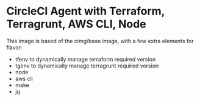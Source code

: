 # CircleCI Agent with Terraform, Terragrunt, AWS CLI, Node

This image is based of the cimg/base image, with a few extra elements for flavor:

- tfenv to dynamically manage terraform required version
- tgenv to dynamically manage terragrunt required version
- node
- aws cli
- make
- jq
